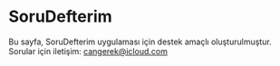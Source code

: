 # SoruDefterim
Bu sayfa, SoruDefterim uygulaması için destek amaçlı oluşturulmuştur. Sorular için iletişim: cangerek@icloud.com
